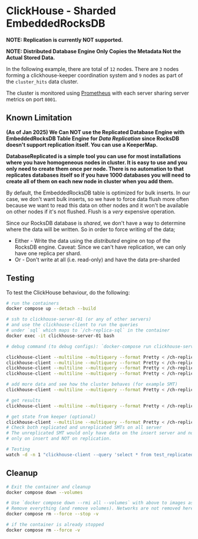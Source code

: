 # ClickHouse - Sharded EmbeddedRocksDB

**NOTE: Replication is currently NOT supported.**

**NOTE: Distributed Database Engine Only Copies the Metadata Not the Actual Stored Data.**

In the following example, there are total of `12` nodes. There are `3` nodes forming a clickhouse-keeper coordination system and `9` nodes as part of the `cluster_hits` data cluster.

The cluster is monitored using [Prometheus](https://prometheus.io/) with each server sharing server metrics on port `8001`.

## Known Limitation


**(As of Jan 2025) We Can NOT use the Replicated Database Engine with EmbeddedRocksDB Table Engine for _Data Replication_ since RocksDB doesn't support replication itself. You can use a KeeperMap.**

**DatabaseReplicated is a simple tool you can use for most installations where you have homogeneous nodes in cluster. It is easy to use and you only need to create them once per node. There is no automation to that replicates databases itself so if you have 1000 databases you will need to create all of them on each new node in cluster when you add them.**

By default, the EmbeddedRocksDB table is optimized for bulk inserts. In our case, we don't want bulk inserts, so we have to force data flush more often because we want to read this data on other nodes and it won't be available on other nodes if it's not flushed. Flush is a _very_ expensive operation.

Since our RocksDB database is _shared_, we don't have a way to determine where the data will be written. So in order to force writing of the data;
* Either - Write the data using the _distributed_ engine on top of the RocksDB engine. Caveat: Since we can't have replication, we can only have one replica per shard.
* Or - Don't write at all (i.e. read-only) and have the data pre-sharded

## Testing

To test the ClickHouse behaviour, do the following:

```bash
# run the containers
docker compose up --detach --build

# ssh to clickhouse-server-01 (or any of other servers)
# and use the clickhouse-client to run the queries
# under `sql` which maps to `/ch-replica-sql` in the container
docker exec -it clickhouse-server-01 bash

# debug command (to debug configs): `docker-compose run clickhouse-server-01 bash`

clickhouse-client --multiline --multiquery --format Pretty < /ch-replica-sql/1-schema-base-mergetree.sql
clickhouse-client --multiline --multiquery --format Pretty < /ch-replica-sql/1-schema-base-rocksdb.sql
clickhouse-client --multiline --multiquery --format Pretty < /ch-replica-sql/2-schema-distributed-mergetree.sql
clickhouse-client --multiline --multiquery --format Pretty < /ch-replica-sql/2-schema-distributed-rocksdb.sql

# add more data and see how the cluster behaves (for example SMT)
clickhouse-client --multiline --multiquery --format Pretty < /ch-replica-sql/3-insert.sql

# get results
clickhouse-client --multiline --multiquery --format Pretty < /ch-replica-sql/4-results.sql

# get state from keeper (optional)
clickhouse-client --multiline --multiquery --format Pretty < /ch-replica-sql/5-keeper.sql
# Check both replicated and unreplicated SMTs on all server
# The unreplicated SMT would only have data on the insert server and not on the replica servers, since Materialized Views are triggered
# only on insert and NOT on replication.

# Testing
watch -d -n 1 "clickhouse-client --query 'select * from test_replicated.test_rocks' --format Pretty"

```



## Cleanup

```sh
# Exit the container and cleanup
docker compose down --volumes

# Use `docker compose down --rmi all --volumes` with above to images as well
# Remove everything (and remove volumes). Networks are not removed here.
docker compose rm --force --stop -v

# if the container is already stopped
docker compose rm --force -v

```
